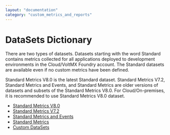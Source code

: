 ```yaml
---
layout: "documentation"
category: "custom_metrics_and_reports"
---
```

                            



DataSets Dictionary
===================

There are two types of datasets. Datasets starting with the word Standard contains metrics collected for all applications deployed to development environments in the Cloud/VoltMX Foundry account. The Standard datasets are available even if no custom metrics have been defined.

Standard Metrics V8.0 is the latest Standard dataset. Standard Metrics V7.2, Standard Metrics and Events, and Standard Metrics are older versions of datasets and subsets of the Standard Metrics V8.0. For Cloud/On-premises, it is recommended to use Standard Metrics V8.0 dataset.

*   [Standard Metrics V8.0](StandardMetrics_V8.0.html)
*   [Standard Metrics V7.2](StandardMetrics_V7.2.html)
*   [Standard Metrics and Events](Standard_Metrics_and_Events.html)
*   [Standard Metrics](StandardMetrics.html)
*   [Custom DataSets](Custom_DataSets.html)

